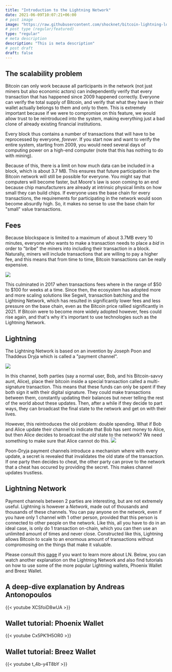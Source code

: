```yaml
---
title: "Introduction to the Lightning Network"
date: 2021-06-09T10:07:21+06:00
# post image
image: "https://raw.githubusercontent.com/shocknet/bitcoin-lightning-logo/master/LOGO-01.png"
# post type (regular/featured)
type: "regular"
# meta description
description: "This is meta description"
# post draft
draft: false
---
```


## The scalability problem

Bitcoin can only work because all participants in the network (not just miners but also economic actors) can independently verify
that every transaction that has happened since 2009 happened correctly. Everyone can verify the total supply of Bitcoin, and verify that what they have in their wallet actually belongs to them and only to them. This is extremely important because if we were to compromise on this feature, we would allow trust to be reintroduced into the system, making everything just a bad clone of already existing financial institutions. 

Every block thus contains a number of transactions that will have to be reprocessed by everyone, *forever*. If you start now and want to verify the entire system, starting from 2009, you would need several days of computing power on a high-end computer (note that this has nothing to do with mining).

Because of this, there is a limit on how much data can be included in a block, which is about 3.7 MB. This ensures that future participation in the Bitcoin network will still be possible for everyone. You might say that computers will become faster, but Moore's law is soon coming to an end because chip manufacturers are already at intrinsic physical limits on how small they can build chips. If everyone uses the base chain for every transactions, the requirements for participating in the network would soon become absurdly high. So, it makes no sense to use the base chain for "small" value transactions.

## Fees
Because blockspace is limited to a maximum of about 3.7MB every 10 minutes, everyone who wants to make a transaction needs to place a *bid* in order to "bribe" the miners into including their transaction in a block. Naturally, miners will include transactions that are willing to pay a higher fee, and this means that from time to time, Bitcoin transactions can be really expensive.

![](../../images/johoe.png)

This culminated in 2017 when transactions fees where in the range of $50 to $100 for weeks at a time. Since then, the ecosystem has adopted more and more scaling solutions like Segwit, transaction batching and the Lightning Network, which has resulted in significantly lower fees and less pressure on the base chain, even as the Bitcoin price rallied significantly in 2021. If Bitcoin were to become more widely adopted however, fees could rise again, and that's why it's important to use technologies such as the Lightning Network.

## Lightning

The Lightning Network is based on an invention by Joseph Poon and Thaddeus Dryja which is called a "payment channel".

![](../../images/channel-naive.png)

In this channel, both parties (say a normal user, Bob, and his Bitcoin-savvy aunt, Alice), place their bitcoin inside a special transaction called a multi-signature transaction. This means that these funds can only be spent if they both sign it with their digital signature. They could make transactions between them, constantly updating their balances but never telling the rest of the world about these updates. Then, after a while if they decide to part ways, they can broadcast the final state to the network and get on with their lives.

However, this reintroduces the old problem: double spending. What if Bob and Alice update their channel to indicate that Bob has sent money to Alice, but then Alice decides to broadcast the *old* state to the network? We need something to make sure that Alice cannot do this.
![](../../images/channel-better.png)


Poon-Dryja payment channels introduce a mechanism where with every update, a secret is revealed that invalidates the old state of the transaction. If one party then decides to cheat, the other party can prove to the network that a cheat has occured by providing the secret. This makes channel updates trustless.

## Lightning Network

Payment channels between 2 parties are interesting, but are not extremely useful. Lightning is however a *Network*, made out of thousands and thousands of these channels. You can pay anyone on the network, even if you have only 1 channel with 1 other person, provided that this person is connected to other people on the network. Like this, all you have to do in an ideal case, is only do 1 transaction on-chain, which you can then use an unlimited amount of times and never close. Constructed like this, Lightning allows Bitcoin to scale to an enormous amount of transactions without compromosing on the things that make it valuable.

Please consult this [page](https://www.lopp.net/lightning-information.html) if you want to learn more about LN.
Below, you can watch another explanation on the Lightning Network and also find tutorials on how to use some of the more popular Lightning wallets, Phoenix Wallet and Breez Wallet.
## A deep-dive explanation by Andreas Antonopoulos
{{< youtube XCSfoiD8wUA >}}

## Wallet tutorial: Phoenix Wallet
{{< youtube Cx5PK1H5OR0 >}}
## Wallet tutorial: Breez Wallet
{{< youtube t_4b-y4T8bY >}}


